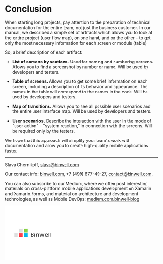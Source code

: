 # Conclusion

When starting long projects, pay attention to the preparation of technical documentation for the entire team, not just the business customer. In our manual, we described a simple set of artifacts which allows you to look at the entire project \(user flow map\), on one hand, and on the other - to get only the most necessary information for each screen or module \(table\).

So, a brief description of each artifact:

* **List of screens by sections.** Used for naming and numbering screens. Allows you to find a screenshot by number or name. Will be used by developers and testers.

* **Table of screens.** Allows you to get some brief information on each screen, including a description of its behavior and appearance. The names in the table will correspond to the names in the code. Will be used by developers and testers.

* **Map of transitions.** Allows you to see all possible user scenarios and the entire user interface map. Will be used by developers and testers.

* **User scenarios.** Describe the interaction with the user in the mode of "user action" - "system reaction," in connection with the screens. Will be required only by the testers.

We hope that this approach will simplify your team's work with documentation and allow you to create high-quality mobile applications faster. 

---


Slava Chernikoff, slava@binwell.com

Our contact info: [binwell.com](https://binwell.com), +7 \(499\) 677-49-27, contact@binwell.com.

You can also subscribe to our Medium, where we often post interesting materials on cross-platform mobile applications development on Xamarin and Xamarin.Forms, and material on architecture and development technologies, as well as Mobile DevOps: [medium.com/binwell-blog](https://medium.com/binwell-blog)

![](.gitbook/assets/fb-logo.jpg)